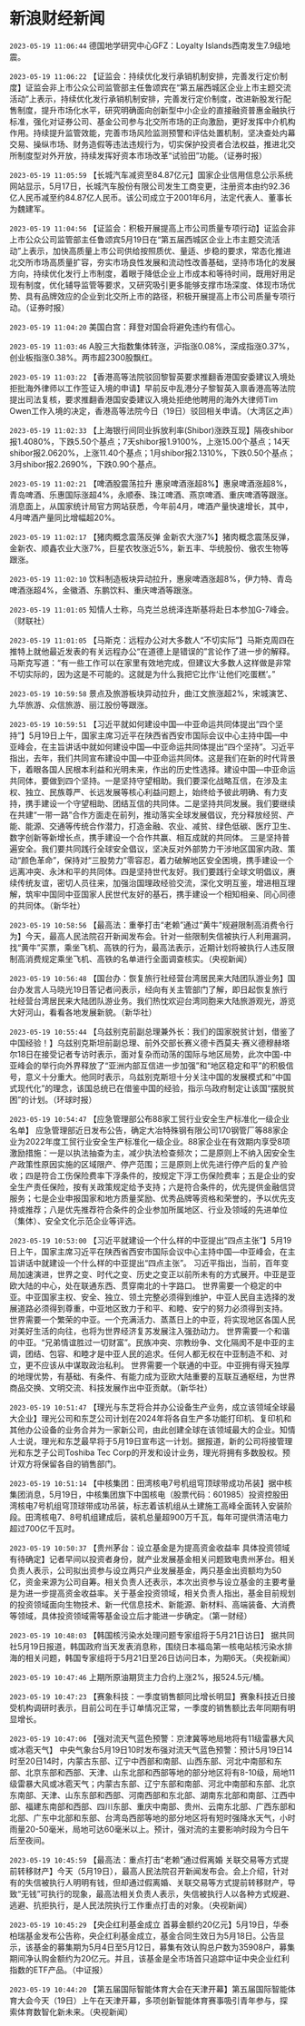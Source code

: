 # 新浪财经新闻
`2023-05-19 11:06:44` 德国地学研究中心GFZ：Loyalty Islands西南发生7.9级地震。

`2023-05-19 11:06:22` 【证监会：持续优化发行承销机制安排，完善发行定价制度】证监会非上市公众公司监管部主任鲁颂宾在“第五届西城区企业上市主题交流活动”上表示，持续优化发行承销机制安排，完善发行定价制度，改进新股发行配售制度，提升市场化水平，研究明确面向创新型中小企业的直接融资普惠金融执行标准，强化对证券公司、基金公司参与北交所市场的正向激励，更好发挥中介机构作用。持续提升监管效能，完善市场风险监测预警和评估处置机制，坚决查处内幕交易、操纵市场、财务造假等违法违规行为，切实保护投资者合法权益，推进北交所制度型对外开放，持续发挥好资本市场改革“试验田”功能。（证券时报）

`2023-05-19 11:05:59` 【长城汽车减资至84.87亿元】国家企业信用信息公示系统网站显示，5月17日，长城汽车股份有限公司发生工商变更，注册资本由约92.36亿人民币减至约84.87亿人民币。该公司成立于2001年6月，法定代表人、董事长为魏建军。

`2023-05-19 11:04:56` 【证监会：积极开展提高上市公司质量专项行动】证监会非上市公众公司监管部主任鲁颂宾5月19日在“第五届西城区企业上市主题交流活动”上表示，加快高质量上市公司供给按照质优、量适、步稳的要求，常态化推进北交所市场高质量扩容，夯实市场良性发展和流动性改善基础，坚持市场化的发展方向，持续优化发行上市制度，着眼于降低企业上市成本和等待时间，既用好用足现有制度，优化辅导监管等要求，又研究吸引更多能够支撑市场深度、体现市场优势、具有品牌效应的企业到北交所上市的路径，积极开展提高上市公司质量专项行动。（证券时报）

`2023-05-19 11:04:20` 美国白宫：拜登对国会将避免违约有信心。

`2023-05-19 11:03:46` A股三大指数集体转涨，沪指涨0.08%，深成指涨0.37%，创业板指涨0.38%。两市超2300股飘红。

`2023-05-19 11:03:22` 【香港高等法院驳回黎智英要求推翻香港国安委建议入境处拒批海外律师以工作签证入境的申请】早前反中乱港分子黎智英入禀香港高等法院提出司法复核，要求推翻香港国安委建议入境处拒绝他聘用的海外大律师Tim Owen工作入境的决定，香港高等法院今日（19日）驳回相关申请。（大湾区之声）

`2023-05-19 11:02:33` 【上海银行间同业拆放利率(Shibor)涨跌互现】隔夜shibor报1.4080%，下跌5.50个基点；7天shibor报1.9100%，上涨15.00个基点；14天shibor报2.0620%，上涨11.40个基点；1月shibor报2.1310%，下跌0.50个基点；3月shibor报2.2690%，下跌0.90个基点。

`2023-05-19 11:02:21` 【啤酒股震荡拉升 惠泉啤酒涨超8%】惠泉啤酒涨超8%，青岛啤酒、乐惠国际涨超4%，永顺泰、珠江啤酒、燕京啤酒、重庆啤酒等跟涨。消息面上，从国家统计局官方网站获悉，今年前4月，啤酒产量快速增长，其中，4月啤酒产量同比增幅超20%。

`2023-05-19 11:02:17` 【猪肉概念震荡反弹 金新农大涨7%】猪肉概念震荡反弹，金新农、顺鑫农业大涨7%，巨星农牧涨近5%，新五丰、华统股份、傲农生物等跟涨。

`2023-05-19 11:02:10` 饮料制造板块异动拉升，惠泉啤酒涨超8%，伊力特、青岛啤酒涨超4%，金徽酒、东鹏饮料、重庆啤酒等跟涨。

`2023-05-19 11:01:05` 知情人士称，乌克兰总统泽连斯基将赴日本参加G-7峰会。（财联社）

`2023-05-19 11:01:05` 【马斯克：远程办公对大多数人“不切实际”】马斯克周四在推特上就他最近发表的有关远程办公“在道德上是错误的”言论作了进一步的解释。马斯克写道：“有一些工作可以在家里有效地完成，但建议大多数人这样做是非常不切实际的，因为这是不可能的。这就是为什么我把它比作‘让他们吃蛋糕’。”

`2023-05-19 10:59:58`  景点及旅游板块异动拉升，曲江文旅涨超2%，宋城演艺、九华旅游、众信旅游、丽江股份等跟涨。

`2023-05-19 10:59:51` 【习近平就如何建设中国—中亚命运共同体提出“四个坚持”】5月19日上午，国家主席习近平在陕西省西安市国际会议中心主持中国—中亚峰会，在主旨讲话中就如何建设中国—中亚命运共同体提出“四个坚持”。习近平指出，去年，我们共同宣布建设中国—中亚命运共同体。这是我们在新的时代背景下，着眼各国人民根本利益和光明未来，作出的历史性选择。建设中国—中亚命运共同体，要做到四个坚持。一是坚持守望相助。我们要深化战略互信，在涉及主权、独立、民族尊严、长远发展等核心利益问题上，始终给予彼此明确、有力支持，携手建设一个守望相助、团结互信的共同体。二是坚持共同发展。我们要继续在共建“一带一路”合作方面走在前列，推动落实全球发展倡议，充分释放经贸、产能、能源、交通等传统合作潜力，打造金融、农业、减贫、绿色低碳、医疗卫生、数字创新等新增长点，携手建设一个合作共赢、相互成就的共同体。 三是坚持普遍安全。我们要共同践行全球安全倡议，坚决反对外部势力干涉地区国家内政、策动“颜色革命”，保持对“三股势力”零容忍，着力破解地区安全困境，携手建设一个远离冲突、永沐和平的共同体。四是坚持世代友好。我们要践行全球文明倡议，赓续传统友谊，密切人员往来，加强治国理政经验交流，深化文明互鉴，增进相互理解，筑牢中国同中亚国家人民世代友好的基石，携手建设一个相知相亲、同心同德的共同体。（新华社）

`2023-05-19 10:58:56` 【最高法：重拳打击“老赖”通过“黄牛”规避限制高消费令行为】今天，最高人民法院召开新闻发布会。针对一些限制失信被执行人利用漏洞，找“黄牛”买票，乘坐飞机、高铁的行为，最高法表示，近期计划将被执行人违反限制高消费规定乘坐飞机、高铁的名单进行全面调查核实。（央视新闻）

`2023-05-19 10:56:48` 【国台办：恢复旅行社经营台湾居民来大陆团队游业务】国台办发言人马晓光19日答记者问表示，经向有关主管部门了解，即日起恢复旅行社经营台湾居民来大陆团队游业务。我们热忱欢迎台湾同胞来大陆旅游观光，游览大好河山，看看各地发展新貌。（新华社）

`2023-05-19 10:55:44` 【乌兹别克前副总理兼外长：我们的国家脱贫计划，借鉴了中国经验！】乌兹别克斯坦前副总理、前外交部长赛义德卡西莫夫·赛义德穆赫塔尔18日在接受记者专访时表示，面对复杂而动荡的国际与地区局势，此次中国-中亚峰会的举行向外界释放了“亚洲内部互信进一步加强”和“地区稳定和平”的积极信号，意义十分重大。他同时表示，乌兹别克斯坦十分关注中国的发展模式和“中国式现代化”的理念，该国总统已在借鉴中国的经验，指示乌政府制定让该国“摆脱贫困”的计划。（环球时报）

`2023-05-19 10:54:47` 【应急管理部公布88家工贸行业安全生产标准化一级企业名单】 应急管理部近日发布公告，确定大冶特殊钢有限公司170钢管厂等88家企业为2022年度工贸行业安全生产标准化一级企业。88家企业在有效期内享受8项激励措施：一是以执法抽查为主，减少执法检查频次；二是原则上不纳入因安全生产政策性原因实施的区域限产、停产范围；三是原则上优先进行停产后的复产验收；四是符合工伤保险费率下浮条件的，按规定下浮工伤保险费率；五是企业的安全生产责任保险，按有关政策规定给予支持；六是符合条件的，优先提供金融信贷服务；七是企业申报国家和地方质量奖励、优秀品牌等资格和荣誉的，予以优先支持或推荐；八是优先推荐符合条件的企业参加所属地区、行业及领域的先进单位（集体）、安全文化示范企业等评选。

`2023-05-19 10:53:00` 【习近平就建设一个什么样的中亚提出“四点主张”】5月19日上午，国家主席习近平在陕西省西安市国际会议中心主持中国—中亚峰会，在主旨讲话中就建设一个什么样的中亚提出“四点主张”。 习近平指出，当前，百年变局加速演进，世界之变、时代之变、历史之变正以前所未有的方式展开。中亚是亚欧大陆的中心，处在联通东西、贯穿南北的十字路口。 世界需要一个稳定的中亚。中亚国家主权、安全、独立、领土完整必须得到维护，中亚人民自主选择的发展道路必须得到尊重，中亚地区致力于和平、和睦、安宁的努力必须得到支持。 世界需要一个繁荣的中亚。一个充满活力、蒸蒸日上的中亚，将实现地区各国人民对美好生活的向往，也将为世界经济复苏发展注入强劲动力。 世界需要一个和谐的中亚。“兄弟情谊胜过一切财富”。民族冲突、宗教纷争、文化隔阂不是中亚的主调，团结、包容、和睦才是中亚人民的追求。任何人都无权在中亚制造不和、对立，更不应该从中谋取政治私利。 世界需要一个联通的中亚。中亚拥有得天独厚的地理优势，有基础、有条件、有能力成为亚欧大陆重要的互联互通枢纽，为世界商品交换、文明交流、科技发展作出中亚贡献。（新华社）

`2023-05-19 10:51:47` 【理光与东芝将合并办公设备生产业务，成立该领域全球最大企业】理光公司和东芝公司计划在2024年将各自生产多功能打印机、复印机和其他办公设备的业务合并为一家新公司，由此创建全球在该领域最大的企业。知情人士说，理光和东芝最早将于5月19日宣布这一计划。据报道，新的公司将接管理光和东芝子公司Toshiba Tec Corp的开发和设计业务，理光将拥有多数股权。预计双方将保留各自的销售部门。

`2023-05-19 10:51:14` 【中核集团：田湾核电7号机组穹顶球带成功吊装】据中核集团消息，5月19日，中核集团旗下中国核电（股票代码：601985）投资控股田湾核电7号机组穹顶球带成功吊装，标志着该机组从土建施工高峰全面转入安装阶段。田湾核电7、8号机组建成后，装机总量超900万千瓦，每年可提供清洁电力超过700亿千瓦时。

`2023-05-19 10:50:37` 【贵州茅台：设立基金是为提高资金收益率 具体投资领域有待确定】记者早间以投资者身份，就产业发展基金相关问题致电贵州茅台。相关负责人表示，公司拟出资参与设立两只产业发展基金，两只基金出资额均为50亿，资金来源为公司自筹。相关负责人还表示，本次出资参与设立基金的主要考量是为进一步提高资金收益率。关于基金投资领域，相关负责人指出，基金目前规划的投资领域面向生物技术、新一代信息技术、新能源、新材料、高端装备、大消费等领域，具体投资领域需等基金设立后才能进一步确定。（第一财经）

`2023-05-19 10:48:03` 【韩国核污染水处理问题专家组将于5月21日访日】 据共同社5月19日报道，韩国政府当天发表消息称，围绕日本福岛第一核电站核污染水排海的相关问题，韩国专家组将于5月21日至26日访问日本，为期6天。（央视新闻）

`2023-05-19 10:47:46` 上期所原油期货主力合约上涨2%，报524.5元/桶。

`2023-05-19 10:47:23` 【赛象科技：一季度销售额同比增长明显】赛象科技近日接受机构调研时表示，目前公司在手订单情况正常，一季度的销售额比去年同期有明显增长。

`2023-05-19 10:47:06` 【强对流天气蓝色预警：京津冀等地局地将有11级雷暴大风或冰雹天气】 中央气象台5月19日10时发布强对流天气蓝色预警：预计5月19日14时至20日14时，内蒙古东部、辽宁中西部和南部、山西东部、河北中南部和东部、北京东部和西部、天津、山东北部和西部等地的部分地区将有8-10级，局地11级雷暴大风或冰雹天气；内蒙古东部、辽宁东部和南部、河北中南部和东部、北京东南部、天津、山东东部和西部、河南西部和东北部、湖南东北部和南部、江西中部、福建东南部和西部、四川东部、重庆中南部、贵州、云南东北部、广西东部和北部、广东中北部和东部、台湾岛西部等地的部分地区将有短时强降水天气，小时雨量20-50毫米，局地可达60毫米以上。预计，强对流的主要影响时段为今日午后至夜间。

`2023-05-19 10:45:59` 【最高法：重点打击“老赖”通过假离婚 关联交易等方式提前转移财产】今天（5月19日），最高人民法院召开新闻发布会。会上介绍，针对有的失信被执行人明明有钱，但却通过假离婚、关联交易等方式提前转移财产，导致“无钱”可执行的现象，最高法相关负责人表示，失信被执行人以各种方式规避、逃避、抗拒执行，是人民法院执行工作重点打击的对象。（央视新闻）

`2023-05-19 10:45:29` 【央企红利基金成立 首募金额约20亿元】5月19日，华泰柏瑞基金发布公告称，央企红利基金成立，基金合同生效日为5月18日。公告显示，该基金的募集期为5月4日至5月12日，募集有效认购总户数为35908户，募集期间净认购金额约为20亿元。并且，该基金是全市场首只追踪中证中央企业红利指数的ETF产品。（中证报）

`2023-05-19 10:44:20` 【第五届国际智能体育大会在天津开幕】第五届国际智能体育大会今天（19日）上午在天津开幕，多项创新智能体育赛事吸引青年参与，探索体育数智化新未来。（央视新闻）


